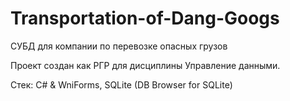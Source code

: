 # Transportation-of-Dang-Googs

СУБД для компании по перевозке опасных грузов

Проект создан как РГР для дисциплины Управление данными.

Стек: C# & WniForms, SQLite (DB Browser for SQLite)
